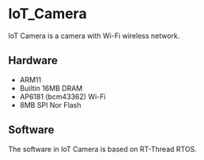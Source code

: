 # IoT_Camera

IoT Camera is a camera with Wi-Fi wireless network. 

## Hardware

* ARM11
* Builtin 16MB DRAM
* AP6181 (bcm43362) Wi-Fi
* 8MB SPI Nor Flash

## Software

The software in IoT Camera is based on RT-Thread RTOS. 
